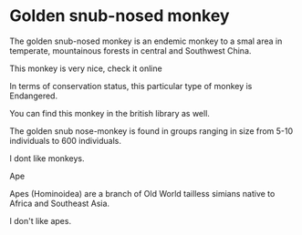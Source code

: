 Golden snub-nosed monkey
========================

The golden snub-nosed monkey is an endemic monkey to a smal area in temperate, mountainous forests in central and Southwest China.

This monkey is very nice, check it online

In terms of conservation status, this particular type of monkey is Endangered. 

You can find this monkey in the british library as well. 

The golden snub nose-monkey is found in groups ranging in size from 5-10 individuals to 600 individuals. 

I dont like monkeys.
 

Ape

Apes (Hominoidea) are a branch of Old World tailless simians native to Africa and Southeast Asia. 

I don't like apes.

